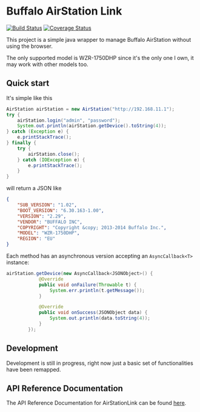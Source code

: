 # Buffalo AirStation Link

[![Build Status](https://travis-ci.org/ffalcinelli/airstation-java-api.png)](https://travis-ci.org/ffalcinelli/airstation-java-api)
[![Coverage Status](https://img.shields.io/codecov/c/github/ffalcinelli/airstation-java-api/master.svg)](https://codecov.io/github/ffalcinelli/airstation-java-api)

This project is a simple java wrapper to manage Buffalo AirStation without using the browser.

The only supported model is WZR-1750DHP since it's the only one I own, it may work with other models too.


## Quick start

It's simple like this

```java
AirStation airStation = new AirStation("http://192.168.11.1");
try {
    airStation.login("admin", "password");
    System.out.println(airStation.getDevice().toString(4));
} catch (Exception e) {
    e.printStackTrace();
} finally {
    try {
        airStation.close();
    } catch (IOException e) {
        e.printStackTrace();
    }
}
```

will return a JSON like

```json
{
    "SUB_VERSION": "1.02",
    "BOOT_VERSION": "6.30.163-1.00",
    "VERSION": "2.29",
    "VENDOR": "BUFFALO INC",
    "COPYRIGHT": "Copyright &copy; 2013-2014 Buffalo Inc.",
    "MODEL": "WZR-1750DHP",
    "REGION": "EU"
}
```

Each method has an asynchronous version accepting an `AsyncCallback<T>` instance:

```java
airStation.getDevice(new AsyncCallback<JSONObject>() {
            @Override
            public void onFailure(Throwable t) {
                System.err.println(t.getMessage());
            }

            @Override
            public void onSuccess(JSONObject data) {
                System.out.println(data.toString(4));
            }
        });
```

## Development

Development is still in progress, right now just a basic set of functionalities have been remapped.

## API Reference Documentation

The API Reference Documentation for AirStationLink can be found [here](https://ffalcinelli.github.io/airstationlink).